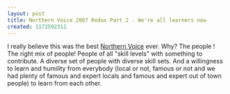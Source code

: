 ```yaml
---
layout: post
title: Northern Voice 2007 Redux Part 2 - We're all learners now
created: 1172592311
---
```

<p> I really believe this was the best <a href="http://2007.northernvoice.ca/">Northern Voice</a> ever. Why? The people ! The right mix of people! People of all &quot;skill levels&quot; with something to contribute. A diverse set of people with diverse skill sets. And a willingness to learn and humility from everybody (local or not, famous or not and we had plenty of famous and expert locals and famous and expert out of town people) to learn from each other. </p>
